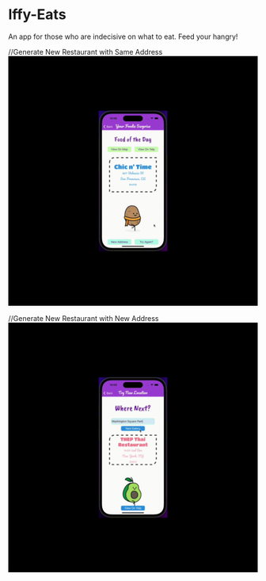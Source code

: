 # Iffy-Eats

An app for those who are indecisive on what to eat. Feed your hangry!


//Generate New Restaurant with Same Address
![](https://github.com/2208-capstone-team-power/Iffy-Eats/blob/main/assets/tryAgain2.gif)

//Generate New Restaurant with New Address
![](https://github.com/2208-capstone-team-power/Iffy-Eats/blob/main/assets/nextEatery2.gif)
